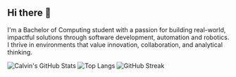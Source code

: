 ## Hi there 👋

I'm a Bachelor of Computing student with a passion for building real-world, impactful
solutions through software development, automation and robotics. I thrive in environments
that value innovation, collaboration, and analytical thinking.

![Calvin's GitHub Stats](https://github-readme-stats.vercel.app/api?username=FreeYungHammy&show_icons=true&theme=radical)
![Top Langs](https://github-readme-stats.vercel.app/api/top-langs/?username=FreeYungHammy&layout=compact&theme=radical&langs_count=8&hide=JupyterNotebook)
![GitHub Streak](https://github-readme-streak-stats.herokuapp.com/?user=FreeYungHammy&theme=radical)

